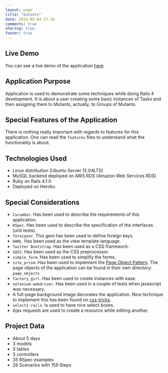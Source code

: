 ```yaml
---
layout: page
title: "mutants"
date: 2014-05-04 17:18
comments: true
sharing: true
footer: true
---
```


## Live Demo

You can see a live demo of the application [here](http://shielded-mesa-1223.herokuapp.com/).

## Application Purpose

Application is used to demonstrate some techniques while doing Rails 4 development. It is about a user creating some basic instances of Tasks and then assigning
them to Mutants, actually, to Groups of Mutants.

## Special Features of the Application

There is nothing really important with regards to features for this application. One can read the `features` files
to understand what the functionality is about.

## Technologies Used

* Linux distribution (Ubuntu Server 12.04LTS)
* MySQL backend deployed on AWS RDS (Amazon Web Services RDS)
* Ruby on Rails 4.1.0
* Deployed on Heroku

## Special Considerations

* `Cucumber`. Has been used to describe the requirements of this application. 
* `RSpec`. Has been used to describe the specification of the interfaces (unit tests).
* `foreigner`. This gem has been used to define foreign keys.
* `HAML`. Has been used as the view template language.
* `Twitter Bootstrap`. Has been used as a CSS framework.
* `SASS`. Has been used as the CSS preprocessor.
* `simple_form`. Has been used to simplify the forms.
* `site_prism`. Has been used to implement the [Page Object Pattern](http://martinfowler.com/bliki/PageObject.html). The page objects of the application can be found in their own directory: `page_objects`
* `factory_girl`. Has been used to create instances with ease.
* `selenium-webdriver`. Has been used in a couple of tests when javascript was necessary.
* A full-page background image decorates the application. Nice technique to implement this has been found on [css-tricks](https://www.google.gr/url?sa=t&rct=j&q=&esrc=s&source=web&cd=1&cad=rja&uact=8&ved=0CCgQFjAA&url=http%3A%2F%2Fcss-tricks.com%2Fperfect-full-page-background-image%2F&ei=RSpmU4zWAomN7Qae8IGADg&usg=AFQjCNEhgsFuP7_T7nQ8VxEGzEt0rkktCw&bvm=bv.65788261,d.ZGU).
* `select2-rails`. Is used to have nice select boxes.
* Ajax requests are used to create a resource while editing another.

## Project Data

* About 5 days
* 3 models
* 3 tables
* 3 controllers
* 35 RSpec examples
* 26 Scenarios with 159 Steps